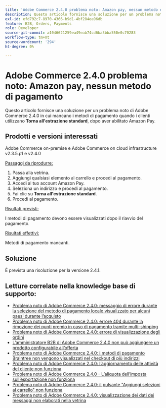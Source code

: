 ```yaml
---
title: 'Adobe Commerce 2.4.0 problema noto: Amazon pay, nessun metodo di pagamento'
description: Questo articolo fornisce una soluzione per un problema noto di Adobe Commerce 2.4.0 in cui mancano i metodi di pagamento quando i clienti utilizzano **Return to standard checkout**, dopo aver abilitato Amazon pay.
exl-id: efd792c7-8970-4366-b9d1-4bf284ea96db
feature: B2B, Orders, Payments
role: Developer
source-git-commit: a1046621259ea49eab74cd6ba3bba550e0c70283
workflow-type: tm+mt
source-wordcount: '294'
ht-degree: 0%

---
```


# Adobe Commerce 2.4.0 problema noto: Amazon pay, nessun metodo di pagamento

Questo articolo fornisce una soluzione per un problema noto di Adobe Commerce 2.4.0 in cui mancano i metodi di pagamento quando i clienti utilizzano **Torna all&#39;estrazione standard**, dopo aver abilitato Amazon Pay.

## Prodotti e versioni interessati

Adobe Commerce on-premise e Adobe Commerce on cloud infrastructure v2.3.5.p1 e v2.4.0

<u>Passaggi da riprodurre:</u>

1. Passa alla vetrina.
1. Aggiungi qualsiasi elemento al carrello e procedi al pagamento.
1. Accedi al tuo account Amazon Pay.
1. Seleziona un indirizzo e procedi al pagamento.
1. Fai clic su **Torna all&#39;estrazione standard**.
1. Procedi al pagamento.

<u>Risultati previsti:</u>

I metodi di pagamento devono essere visualizzati dopo il riavvio del pagamento.

<u>Risultati effettivi:</u>

Metodi di pagamento mancanti.

## Soluzione

È prevista una risoluzione per la versione 2.4.1.

## Letture correlate nella knowledge base di supporto:

* [Problema noto di Adobe Commerce 2.4.0: messaggio di errore durante la selezione del metodo di pagamento locale visualizzato per alcuni paesi durante l’acquisto](/help/troubleshooting/payments/magento-2-4-0-checkout-error-selecting-local-payments.md)
* [Problema noto di Adobe Commerce 2.4.0: errore 404 durante la rimozione dei punti premio in caso di pagamento tramite multi-shipping](/help/troubleshooting/storefront/magento-2-4-0-404-error-removing-rewards-points-on-multi-shipping-checkout.md)
* [Problema noto di Adobe Commerce 2.4.0: errore di visualizzazione degli ordini](/help/troubleshooting/storefront/magento-2-4-0-known-issue-orders-display-error.md)
* [L’amministratore B2B di Adobe Commerce 2.4.0 non può aggiungere un prodotto configurabile all’offerta](/help/troubleshooting/miscellaneous/magento-2-4-0-b2b-admin-can-t-add-configurable-product-to-quote.md)
* [Problema noto di Adobe Commerce 2.4.0: i metodi di pagamento Braintree non vengono visualizzati nel checkout di più indirizzi](/help/troubleshooting/payments/magento-2-4-0-braintree-not-in-multiple-addresses-checkout.md)
* [Problema noto di Adobe Commerce 2.4.0: l’aggiornamento delle attività del cliente non funziona](/help/troubleshooting/miscellaneous/magento-2-4-0-refresh-on-customer-activities-does-not-work.md)
* [Problema noto di Adobe Commerce 2.4.0 - L’aliquota dell’imposta sull’esportazione non funziona](/help/troubleshooting/miscellaneous/magento-2-4-0-known-issue-export-tax-rates-does-not-work.md)
* [Problema noto di Adobe Commerce 2.4.0: il pulsante &quot;Aggiungi selezioni al carrello&quot; non funziona](/help/troubleshooting/miscellaneous/magento-2-4-0-add-selections-to-my-cart-does-not-work.md)
* [Problema noto di Adobe Commerce 2.4.0: visualizzazione dei dati dei messaggi non elaborati nella vetrina](/help/troubleshooting/storefront/magento-2-4-0-issue-storefront-raw-message-data-display.md)
